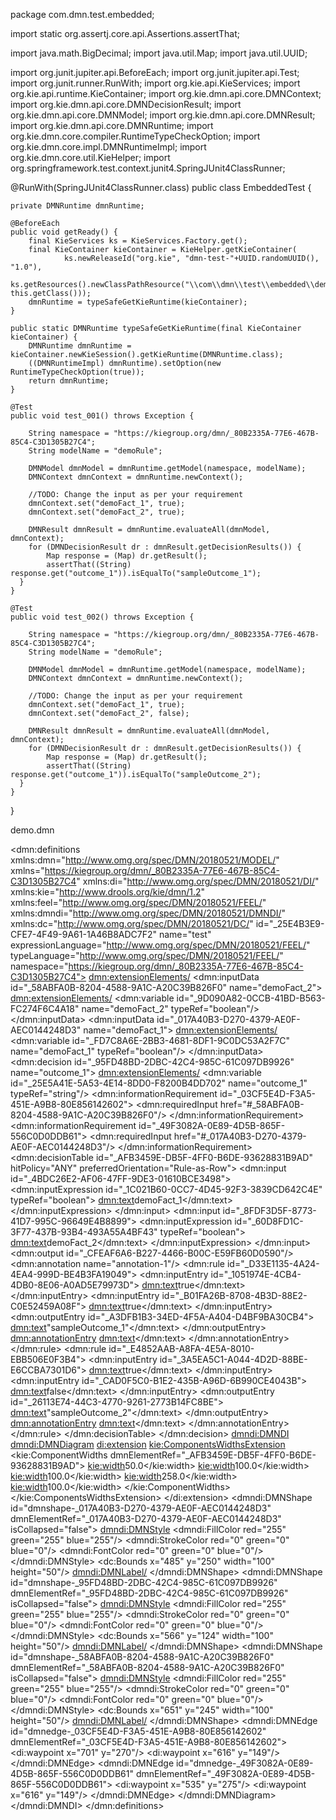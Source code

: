 package com.dmn.test.embedded;

import static org.assertj.core.api.Assertions.assertThat;

import java.math.BigDecimal;
import java.util.Map;
import java.util.UUID;

import org.junit.jupiter.api.BeforeEach;
import org.junit.jupiter.api.Test;
import org.junit.runner.RunWith;
import org.kie.api.KieServices;
import org.kie.api.runtime.KieContainer;
import org.kie.dmn.api.core.DMNContext;
import org.kie.dmn.api.core.DMNDecisionResult;
import org.kie.dmn.api.core.DMNModel;
import org.kie.dmn.api.core.DMNResult;
import org.kie.dmn.api.core.DMNRuntime;
import org.kie.dmn.core.compiler.RuntimeTypeCheckOption;
import org.kie.dmn.core.impl.DMNRuntimeImpl;
import org.kie.dmn.core.util.KieHelper;
import org.springframework.test.context.junit4.SpringJUnit4ClassRunner;

@RunWith(SpringJUnit4ClassRunner.class)
public class EmbeddedTest {
	
	private DMNRuntime dmnRuntime;
	
	@BeforeEach
	public void getReady() {
		final KieServices ks = KieServices.Factory.get();
        final KieContainer kieContainer = KieHelper.getKieContainer(
                ks.newReleaseId("org.kie", "dmn-test-"+UUID.randomUUID(), "1.0"),
                ks.getResources().newClassPathResource("\\com\\dmn\\test\\embedded\\demo.dmn", this.getClass()));
        dmnRuntime = typeSafeGetKieRuntime(kieContainer);
	}
	
	public static DMNRuntime typeSafeGetKieRuntime(final KieContainer kieContainer) {
        DMNRuntime dmnRuntime = kieContainer.newKieSession().getKieRuntime(DMNRuntime.class);
        ((DMNRuntimeImpl) dmnRuntime).setOption(new RuntimeTypeCheckOption(true));
        return dmnRuntime;
    }
	
	@Test
	public void test_001() throws Exception {
		
		String namespace = "https://kiegroup.org/dmn/_80B2335A-77E6-467B-85C4-C3D1305B27C4";
		String modelName = "demoRule";

		DMNModel dmnModel = dmnRuntime.getModel(namespace, modelName);
		DMNContext dmnContext = dmnRuntime.newContext();
		
		//TODO: Change the input as per your requirement
		dmnContext.set("demoFact_1", true);
		dmnContext.set("demoFact_2", true);
		
		DMNResult dmnResult = dmnRuntime.evaluateAll(dmnModel, dmnContext);
		for (DMNDecisionResult dr : dmnResult.getDecisionResults()) {
			Map response = (Map) dr.getResult();
			assertThat((String) response.get("outcome_1")).isEqualTo("sampleOutcome_1");
	  }
	}
	
	@Test
	public void test_002() throws Exception {
		
		String namespace = "https://kiegroup.org/dmn/_80B2335A-77E6-467B-85C4-C3D1305B27C4";
		String modelName = "demoRule";

		DMNModel dmnModel = dmnRuntime.getModel(namespace, modelName);
		DMNContext dmnContext = dmnRuntime.newContext();
		
		//TODO: Change the input as per your requirement
		dmnContext.set("demoFact_1", true);
		dmnContext.set("demoFact_2", false);
		
		DMNResult dmnResult = dmnRuntime.evaluateAll(dmnModel, dmnContext);
		for (DMNDecisionResult dr : dmnResult.getDecisionResults()) {
			Map response = (Map) dr.getResult();
			assertThat((String) response.get("outcome_1")).isEqualTo("sampleOutcome_2");
	  }
	}
}

demo.dmn
<?xml version='1.0' encoding='UTF-8'?>
<dmn:definitions xmlns:dmn="http://www.omg.org/spec/DMN/20180521/MODEL/" xmlns="https://kiegroup.org/dmn/_80B2335A-77E6-467B-85C4-C3D1305B27C4" xmlns:di="http://www.omg.org/spec/DMN/20180521/DI/" xmlns:kie="http://www.drools.org/kie/dmn/1.2" xmlns:feel="http://www.omg.org/spec/DMN/20180521/FEEL/" xmlns:dmndi="http://www.omg.org/spec/DMN/20180521/DMNDI/" xmlns:dc="http://www.omg.org/spec/DMN/20180521/DC/" id="_25E4B3E9-CFE7-4F49-9A61-1A46B8ADC7F2" name="test" expressionLanguage="http://www.omg.org/spec/DMN/20180521/FEEL/" typeLanguage="http://www.omg.org/spec/DMN/20180521/FEEL/" namespace="https://kiegroup.org/dmn/_80B2335A-77E6-467B-85C4-C3D1305B27C4">
  <dmn:extensionElements/>
  <dmn:inputData id="_58ABFA0B-8204-4588-9A1C-A20C39B826F0" name="demoFact_2">
    <dmn:extensionElements/>
    <dmn:variable id="_9D090A82-0CCB-41BD-B563-FC274F6C4A18" name="demoFact_2" typeRef="boolean"/>
  </dmn:inputData>
  <dmn:inputData id="_017A40B3-D270-4379-AE0F-AEC0144248D3" name="demoFact_1">
    <dmn:extensionElements/>
    <dmn:variable id="_FD7C8A6E-2BB3-4681-8DF1-9C0DC53A2F7C" name="demoFact_1" typeRef="boolean"/>
  </dmn:inputData>
  <dmn:decision id="_95FD48BD-2DBC-42C4-985C-61C097DB9926" name="outcome_1">
    <dmn:extensionElements/>
    <dmn:variable id="_25E5A41E-5A53-4E14-8DD0-F8200B4DD702" name="outcome_1" typeRef="string"/>
    <dmn:informationRequirement id="_03CF5E4D-F3A5-451E-A9B8-80E856142602">
      <dmn:requiredInput href="#_58ABFA0B-8204-4588-9A1C-A20C39B826F0"/>
    </dmn:informationRequirement>
    <dmn:informationRequirement id="_49F3082A-0E89-4D5B-865F-556C0D0DDB61">
      <dmn:requiredInput href="#_017A40B3-D270-4379-AE0F-AEC0144248D3"/>
    </dmn:informationRequirement>
    <dmn:decisionTable id="_AFB3459E-DB5F-4FF0-B6DE-93628831B9AD" hitPolicy="ANY" preferredOrientation="Rule-as-Row">
      <dmn:input id="_4BDC26E2-AF06-47FF-9DE3-01610BCE3498">
        <dmn:inputExpression id="_1C021B60-0CC7-4D45-92F3-3839CD642C4E" typeRef="boolean">
          <dmn:text>demoFact_1</dmn:text>
        </dmn:inputExpression>
      </dmn:input>
      <dmn:input id="_8FDF3D5F-8773-41D7-995C-96649E4B8899">
        <dmn:inputExpression id="_60D8FD1C-3F77-437B-93B4-493A55A4BF43" typeRef="boolean">
          <dmn:text>demoFact_2</dmn:text>
        </dmn:inputExpression>
      </dmn:input>
      <dmn:output id="_CFEAF6A6-B227-4466-B00C-E59FB60D0590"/>
      <dmn:annotation name="annotation-1"/>
      <dmn:rule id="_D33E1135-4A24-4EA4-999D-BE4B3FA19049">
        <dmn:inputEntry id="_1051974E-4CB4-4DB0-8E06-A0AD5E79973D">
          <dmn:text>true</dmn:text>
        </dmn:inputEntry>
        <dmn:inputEntry id="_B01FA26B-8708-4B3D-88E2-C0E52459A08F">
          <dmn:text>true</dmn:text>
        </dmn:inputEntry>
        <dmn:outputEntry id="_A3DFB1B3-34ED-4F5A-A404-D4BF9BA30CB4">
          <dmn:text>"sampleOutcome_1"</dmn:text>
        </dmn:outputEntry>
        <dmn:annotationEntry>
          <dmn:text></dmn:text>
        </dmn:annotationEntry>
      </dmn:rule>
      <dmn:rule id="_E4852AAB-A8FA-4E5A-8010-EBB506E0F3B4">
        <dmn:inputEntry id="_3A5EA5C1-A044-4D2D-88BE-E6CCBA7301D6">
          <dmn:text>true</dmn:text>
        </dmn:inputEntry>
        <dmn:inputEntry id="_CAD0F5C0-B1E2-435B-A96D-6B990CE4043B">
          <dmn:text>false</dmn:text>
        </dmn:inputEntry>
        <dmn:outputEntry id="_26113E74-44C3-4770-9261-2773B14FC8BE">
          <dmn:text>"sampleOutcome_2"</dmn:text>
        </dmn:outputEntry>
        <dmn:annotationEntry>
          <dmn:text></dmn:text>
        </dmn:annotationEntry>
      </dmn:rule>
    </dmn:decisionTable>
  </dmn:decision>
  <dmndi:DMNDI>
    <dmndi:DMNDiagram>
      <di:extension>
        <kie:ComponentsWidthsExtension>
          <kie:ComponentWidths dmnElementRef="_AFB3459E-DB5F-4FF0-B6DE-93628831B9AD">
            <kie:width>50.0</kie:width>
            <kie:width>100.0</kie:width>
            <kie:width>100.0</kie:width>
            <kie:width>258.0</kie:width>
            <kie:width>100.0</kie:width>
          </kie:ComponentWidths>
        </kie:ComponentsWidthsExtension>
      </di:extension>
      <dmndi:DMNShape id="dmnshape-_017A40B3-D270-4379-AE0F-AEC0144248D3" dmnElementRef="_017A40B3-D270-4379-AE0F-AEC0144248D3" isCollapsed="false">
        <dmndi:DMNStyle>
          <dmndi:FillColor red="255" green="255" blue="255"/>
          <dmndi:StrokeColor red="0" green="0" blue="0"/>
          <dmndi:FontColor red="0" green="0" blue="0"/>
        </dmndi:DMNStyle>
        <dc:Bounds x="485" y="250" width="100" height="50"/>
        <dmndi:DMNLabel/>
      </dmndi:DMNShape>
      <dmndi:DMNShape id="dmnshape-_95FD48BD-2DBC-42C4-985C-61C097DB9926" dmnElementRef="_95FD48BD-2DBC-42C4-985C-61C097DB9926" isCollapsed="false">
        <dmndi:DMNStyle>
          <dmndi:FillColor red="255" green="255" blue="255"/>
          <dmndi:StrokeColor red="0" green="0" blue="0"/>
          <dmndi:FontColor red="0" green="0" blue="0"/>
        </dmndi:DMNStyle>
        <dc:Bounds x="566" y="124" width="100" height="50"/>
        <dmndi:DMNLabel/>
      </dmndi:DMNShape>
      <dmndi:DMNShape id="dmnshape-_58ABFA0B-8204-4588-9A1C-A20C39B826F0" dmnElementRef="_58ABFA0B-8204-4588-9A1C-A20C39B826F0" isCollapsed="false">
        <dmndi:DMNStyle>
          <dmndi:FillColor red="255" green="255" blue="255"/>
          <dmndi:StrokeColor red="0" green="0" blue="0"/>
          <dmndi:FontColor red="0" green="0" blue="0"/>
        </dmndi:DMNStyle>
        <dc:Bounds x="651" y="245" width="100" height="50"/>
        <dmndi:DMNLabel/>
      </dmndi:DMNShape>
      <dmndi:DMNEdge id="dmnedge-_03CF5E4D-F3A5-451E-A9B8-80E856142602" dmnElementRef="_03CF5E4D-F3A5-451E-A9B8-80E856142602">
        <di:waypoint x="701" y="270"/>
        <di:waypoint x="616" y="149"/>
      </dmndi:DMNEdge>
      <dmndi:DMNEdge id="dmnedge-_49F3082A-0E89-4D5B-865F-556C0D0DDB61" dmnElementRef="_49F3082A-0E89-4D5B-865F-556C0D0DDB61">
        <di:waypoint x="535" y="275"/>
        <di:waypoint x="616" y="149"/>
      </dmndi:DMNEdge>
    </dmndi:DMNDiagram>
  </dmndi:DMNDI>
</dmn:definitions>

